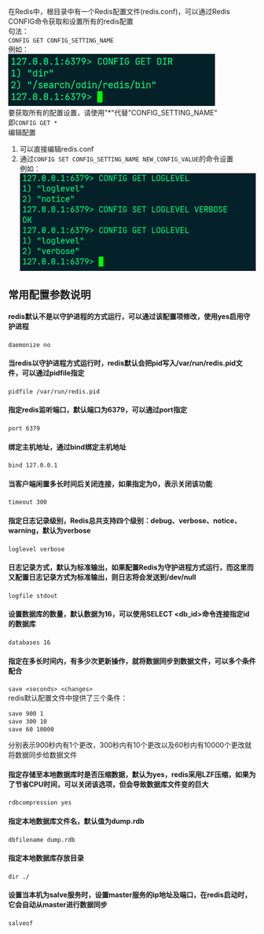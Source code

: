 在Redis中，根目录中有一个Redis配置文件(redis.conf)，可以通过Redis CONFIG命令获取和设置所有的redis配置  
句法：  
`CONFIG GET CONFIG_SETTING_NAME`  
例如：  
![title](https://raw.githubusercontent.com/liujinxi931204/image/master/gitnote/2020/09/07/1599464279736-1599464279819.png)  
要获取所有的配置设置，请使用"*"代替"CONFIG_SETTING_NAME"  
即`CONFIG GET *`  
编辑配置  
1. 可以直接编辑redis.conf
2. 通过`CONFIG SET CONFIG_SETTING_NAME NEW_CONFIG_VALUE`的命令设置  
例如：  
![title](https://raw.githubusercontent.com/liujinxi931204/image/master/gitnote/2020/09/07/1599464770375-1599464770384.png)  
## 常用配置参数说明  
#### redis默认不是以守护进程的方式运行，可以通过该配置项修改，使用yes启用守护进程  
`daemonize no`  
#### 当redis以守护进程方式运行时，redis默认会把pid写入/var/run/redis.pid文件，可以通过pidfile指定  
`pidfile /var/run/redis.pid`  
#### 指定redis监听端口，默认端口为6379，可以通过port指定  
`port 6379`  
#### 绑定主机地址，通过bind绑定主机地址  
`bind 127.0.0.1`  
#### 当客户端闲置多长时间后关闭连接，如果指定为0，表示关闭该功能  
`timeout 300`  
#### 指定日志记录级别，Redis总共支持四个级别：debug、verbose、notice、warning，默认为verbose  
`loglevel verbose`  
#### 日志记录方式，默认为标准输出，如果配置Redis为守护进程方式运行，而这里而又配置日志记录方式为标准输出，则日志将会发送到/dev/null  
`logfile stdout`  
#### 设置数据库的数量，默认数据为16，可以使用SELECT <db_id>命令连接指定id的数据库  
`databases 16`  
#### 指定在多长时间内，有多少次更新操作，就将数据同步到数据文件，可以多个条件配合  
`save <seconds> <changes>`  
redis默认配置文件中提供了三个条件：  
```shell
save 900 1
save 300 10
save 60 10000
```  
分别表示900秒内有1个更改，300秒内有10个更改以及60秒内有10000个更改就将数据同步给数据文件  
#### 指定存储至本地数据库时是否压缩数据，默认为yes，redis采用LZF压缩，如果为了节省CPU时间，可以关闭该选项，但会导致数据库文件变的巨大  
`rdbcompression yes`  
#### 指定本地数据库文件名，默认值为dump.rdb  
`dbfilename dump.rdb`  
#### 指定本地数据库存放目录  
`dir ./`  
#### 设置当本机为salve服务时，设置master服务的ip地址及端口，在redis启动时，它会自动从master进行数据同步  
`salveof `

  



 

  

  
